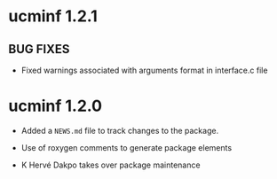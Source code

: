 # ucminf 1.2.1

## BUG FIXES

* Fixed warnings associated with arguments format in interface.c file

# ucminf 1.2.0

* Added a `NEWS.md` file to track changes to the package.

* Use of roxygen comments to generate package elements

* K Hervé Dakpo takes over package maintenance
